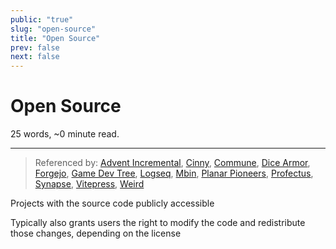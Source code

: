 ```yaml
---
public: "true"
slug: "open-source"
title: "Open Source"
prev: false
next: false
---
```

<script setup>
import { data } from '../../git.data.ts';
import { useData } from 'vitepress';
const pageData = useData();
</script>
<h1 class="p-name">Open Source</h1>
<p>25 words, ~0 minute read. <span v-html="data[`site/${pageData.page.value.relativePath}`]" /></p>
<hr/>

> Referenced by: [Advent Incremental](/garden/advent-incremental/index.md), [Cinny](/garden/cinny/index.md), [Commune](/garden/commune/index.md), [Dice Armor](/garden/dice-armor/index.md), [Forgejo](/garden/forgejo/index.md), [Game Dev Tree](/garden/game-dev-tree/index.md), [Logseq](/garden/logseq/index.md), [Mbin](/garden/mbin/index.md), [Planar Pioneers](/garden/planar-pioneers/index.md), [Profectus](/garden/profectus/index.md), [Synapse](/garden/synapse/index.md), [Vitepress](/garden/vitepress/index.md), [Weird](/garden/weird/index.md)

Projects with the source code publicly accessible

Typically also grants users the right to modify the code and redistribute those changes, depending on the license